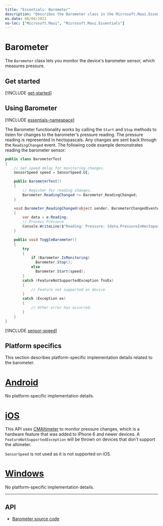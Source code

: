 ```yaml
---
title: "Essentials: Barometer"
description: "Describes the Barometer class in the Microsoft.Maui.Essentials namespace, which lets you monitor the device's barometer sensor."
ms.date: 08/04/2021
no-loc: ["Microsoft.Maui", "Microsoft.Maui.Essentials"]
---
```


# Barometer

The `Barometer` class lets you monitor the device's barometer sensor, which measures pressure.

## Get started

[!INCLUDE [get-started](includes/get-started.md)]

## Using Barometer

[!INCLUDE [essentials-namespace](includes/essentials-namespace.md)]

The Barometer functionality works by calling the `Start` and `Stop` methods to listen for changes to the barometer's pressure reading. The pressure reading is represented in hectopascals. Any changes are sent back through the `ReadingChanged` event. The following code example demonstrates reading the barometer sensor:

```csharp
public class BarometerTest
{
    // Set speed delay for monitoring changes.
    SensorSpeed speed = SensorSpeed.UI;

    public BarometerTest()
    {
        // Register for reading changes.
        Barometer.ReadingChanged += Barometer_ReadingChanged;
    }

    void Barometer_ReadingChanged(object sender, BarometerChangedEventArgs e)
    {
        var data = e.Reading;
        // Process Pressure
        Console.WriteLine($"Reading: Pressure: {data.PressureInHectopascals} hectopascals");
    }

    public void ToggleBarometer()
    {
        try
        {
            if (Barometer.IsMonitoring)
              Barometer.Stop();
            else
              Barometer.Start(speed);
        }
        catch (FeatureNotSupportedException fnsEx)
        {
            // Feature not supported on device
        }
        catch (Exception ex)
        {
            // Other error has occurred.
        }
    }
}
```

[!INCLUDE [sensor-speed](includes/sensor-speed.md)]

## Platform specifics

This section describes platform-specific implementation details related to the barometer.

<!-- markdownlint-disable MD025 -->

# [Android](#tab/android)

No platform-specific implementation details.

# [iOS](#tab/ios)

This API uses [CMAltimeter](https://developer.apple.com/documentation/coremotion/cmaltimeter#//apple_ref/occ/cl/CMAltimeter) to monitor pressure changes, which is a hardware feature that was added to iPhone 6 and newer devices. A `FeatureNotSupportedException` will be thrown on devices that don't support the altimeter.

`SensorSpeed` is not used as it is not supported on iOS.

# [Windows](#tab/windows)

No platform-specific implementation details.

-----

<!-- markdownlint-enable MD025 -->

## API

- [Barometer source code](https://github.com/dotnet/maui/tree/main/src/Essentials/src/Barometer)
<!-- - [Barometer API documentation](xref:Microsoft.Maui.Essentials.Barometer)-->
